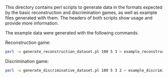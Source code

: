 This directory contains perl scripts to generate data in the formats expected by the basic reconstruction and discrimination games, as well as example files generated with them. The headers of both scripts show usage and provide more information.

The example data were generated with the following commands.

Reconstruction game:

```bash
perl -w generate_reconstruction_dataset.pl 100 5 3 > example_reconstruction_input.txt
```

Discrimination game:

```bash
perl -w generate_discriminative_dataset.pl 100 5 3 2 > example_discriminative_input.txt
```
